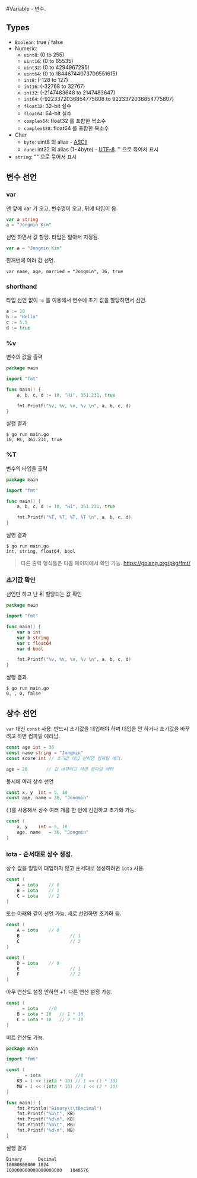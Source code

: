 #Variable - 변수.

## Types
- `Boolean`: true / false
- Numeric:
	- `uint8`: (0 to 255)
	- `uint16`: (0 to 65535)
	- `uint32`: (0 to 4294967295)
	- `uint64`: (0 to 18446744073709551615)
	- `int8`: (-128 to 127)
	- `int16`: (-32768 to 32767)
	- `int32`: (-2147483648 to 2147483647)
	- `int64`: (-9223372036854775808 to 9223372036854775807)
	- `float32`: 32-bit 실수
	- `float64`: 64-bit 실수
	- `complex64`: float32 를 포함한 복소수
	- `complex128`: float64 를 포함한 복소수
- Char
	- `byte`: uint8 의 alias - [ASCII](https://en.wikipedia.org/wiki/ASCII)
	- `rune`: int32 의 alias (1~4byte) - [UTF-8](https://en.wikipedia.org/wiki/UTF-8). '' 으로 묶어서 표시
- `string`: "" 으로 묶어서 표시


## 변수 선언

### var
맨 앞에 var 가 오고, 변수명이 오고, 뒤에 타입이 옴.
```go
var a string
a = "Jongmin Kim"
```

선언 하면서 값 할당. 타입은 알아서 지정됨.
```go
var a = "Jongmin Kim"
```

한꺼번에 여러 값 선언.
```
var name, age, married = "Jongmin", 36, true
```

### shorthand
타입 선언 없이 := 를 이용해서 변수에 초기 값을 할당하면서 선언.
```go
a := 10
b := "Hello"
c := 5.5
d := true
```

### %v
변수의 값을 출력
```go
package main

import "fmt"

func main() {
	a, b, c, d := 10, "Hi", 361.231, true

	fmt.Printf("%v, %v, %v, %v \n", a, b, c, d)
}
```
실행 결과
```
$ go run main.go
10, Hi, 361.231, true
```

### %T
변수의 타입을 출력
```go
package main

import "fmt"

func main() {
	a, b, c, d := 10, "Hi", 361.231, true

	fmt.Printf("%T, %T, %T, %T \n", a, b, c, d)
}
```
실행 결과
```
$ go run main.go
int, string, float64, bool
```

> 다른 출력 형식들은 다음 페이지에서 확인 가능.
> https://golang.org/pkg/fmt/


### 초기값 확인
선언만 하고 난 뒤 할당되는 값 확인
```go
package main

import "fmt"

func main() {
	var a int
	var b string
	var c float64
	var d bool

	fmt.Printf("%v, %v, %v, %v \n", a, b, c, d)
}
```
실행 결과
```
$ go run main.go
0, , 0, false
```

## 상수 선언

`var` 대신 `const` 사용. 반드시 초기값을 대입해야 하며 대입을 안 하거나 초기값을 바꾸려고 하면 컴파일 에러남.

```go
const age int = 36
const name string = "Jongmin"
const score int // 초기값 대입 안하면 컴파일 에러.

age = 20       // 값 바꾸려고 하면 컴파일 에러
```

동시에 여러 상수 선언
```go
const x, y	int = 5, 10
const age, name	= 36, "Jongmin"
```

( )를 사용해서 상수 여러 개를 한 번에 선언하고 초기화 가능.
```go
const (
	x, y	int = 5, 10
	age, name	= 36, "Jongmin"
)
```

### iota - 순서대로 상수 생성.

상수 값을 일일이 대입하지 않고 순서대로 생성하려면 `iota` 사용.
```go
const (
	A = iota	// 0
	B = iota	// 1
	C = iota	// 2
)
```

또는 아래와 같이 선언 가능. 새로 선언하면 초기화 됨.
```go
const (
	A = iota	// 0
	B					// 1
	C					// 2
)

const (
	D = iota	// 0
	E					// 1
	F					// 2
)
```

아무 연산도 설정 안하면 +1. 다른 연산 설정 가능.
```go
const (
	_ = iota	//0
	B = iota * 10	// 1 * 10
	C = iota * 10	// 2 * 10
)
```

비트 연산도 가능.
```go
package main

import "fmt"

const (
	_  = iota             //0
	KB = 1 << (iota * 10) // 1 << (1 * 10)
	MB = 1 << (iota * 10) // 1 << (2 * 10)
)

func main() {
	fmt.Println("Binary\t\tDecimal")
	fmt.Printf("%b\t", KB)
	fmt.Printf("%d\n", KB)
	fmt.Printf("%b\t", MB)
	fmt.Printf("%d\n", MB)
}
```

실행 결과
```sh
Binary		Decimal
10000000000	1024
100000000000000000000	1048576
```

